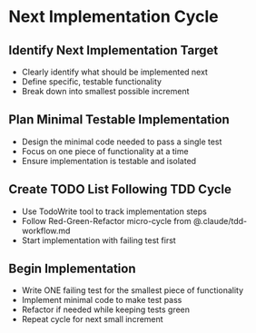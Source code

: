 # Next Implementation Cycle

## Identify Next Implementation Target
- Clearly identify what should be implemented next
- Define specific, testable functionality
- Break down into smallest possible increment

## Plan Minimal Testable Implementation
- Design the minimal code needed to pass a single test
- Focus on one piece of functionality at a time
- Ensure implementation is testable and isolated

## Create TODO List Following TDD Cycle
- Use TodoWrite tool to track implementation steps
- Follow Red-Green-Refactor micro-cycle from @.claude/tdd-workflow.md
- Start implementation with failing test first

## Begin Implementation
- Write ONE failing test for the smallest piece of functionality
- Implement minimal code to make test pass
- Refactor if needed while keeping tests green
- Repeat cycle for next small increment